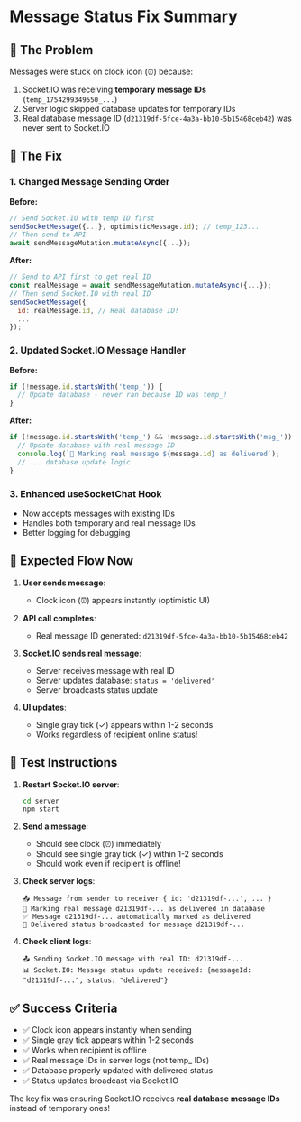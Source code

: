 # Message Status Fix Summary

## 🐛 **The Problem**
Messages were stuck on clock icon (⏰) because:
1. Socket.IO was receiving **temporary message IDs** (`temp_1754299349550_...`)
2. Server logic skipped database updates for temporary IDs
3. Real database message ID (`d21319df-5fce-4a3a-bb10-5b15468ceb42`) was never sent to Socket.IO

## 🔧 **The Fix**

### 1. **Changed Message Sending Order**
**Before:**
```javascript
// Send Socket.IO with temp ID first
sendSocketMessage({...}, optimisticMessage.id); // temp_123...
// Then send to API
await sendMessageMutation.mutateAsync({...});
```

**After:**
```javascript
// Send to API first to get real ID
const realMessage = await sendMessageMutation.mutateAsync({...});
// Then send Socket.IO with real ID
sendSocketMessage({
  id: realMessage.id, // Real database ID!
  ...
});
```

### 2. **Updated Socket.IO Message Handler**
**Before:**
```javascript
if (!message.id.startsWith('temp_')) {
  // Update database - never ran because ID was temp_!
}
```

**After:**
```javascript
if (!message.id.startsWith('temp_') && !message.id.startsWith('msg_')) {
  // Update database with real message ID
  console.log(`🔄 Marking real message ${message.id} as delivered`);
  // ... database update logic
}
```

### 3. **Enhanced useSocketChat Hook**
- Now accepts messages with existing IDs
- Handles both temporary and real message IDs
- Better logging for debugging

## 🎯 **Expected Flow Now**

1. **User sends message**:
   - Clock icon (⏰) appears instantly (optimistic UI)

2. **API call completes**:
   - Real message ID generated: `d21319df-5fce-4a3a-bb10-5b15468ceb42`

3. **Socket.IO sends real message**:
   - Server receives message with real ID
   - Server updates database: `status = 'delivered'`
   - Server broadcasts status update

4. **UI updates**:
   - Single gray tick (✓) appears within 1-2 seconds
   - Works regardless of recipient online status!

## 🚀 **Test Instructions**

1. **Restart Socket.IO server**:
   ```bash
   cd server
   npm start
   ```

2. **Send a message**:
   - Should see clock (⏰) immediately
   - Should see single gray tick (✓) within 1-2 seconds
   - Should work even if recipient is offline!

3. **Check server logs**:
   ```
   📤 Message from sender to receiver { id: 'd21319df-...', ... }
   🔄 Marking real message d21319df-... as delivered in database
   ✅ Message d21319df-... automatically marked as delivered
   📡 Delivered status broadcasted for message d21319df-...
   ```

4. **Check client logs**:
   ```
   📤 Sending Socket.IO message with real ID: d21319df-...
   📊 Socket.IO: Message status update received: {messageId: "d21319df-...", status: "delivered"}
   ```

## ✅ **Success Criteria**
- ✅ Clock icon appears instantly when sending
- ✅ Single gray tick appears within 1-2 seconds
- ✅ Works when recipient is offline
- ✅ Real message IDs in server logs (not temp_ IDs)
- ✅ Database properly updated with delivered status
- ✅ Status updates broadcast via Socket.IO

The key fix was ensuring Socket.IO receives **real database message IDs** instead of temporary ones!

